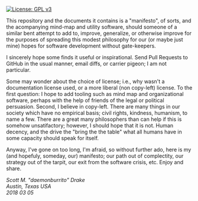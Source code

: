 [![License: GPL v3](https://img.shields.io/badge/License-GPL%20v3-blue.svg)](https://www.gnu.org/licenses/gpl-3.0)

This repository and the documents it contains is a "manifesto", of sorts, and the acompanying mind-map and utility software, should someone of a similar bent attempt to add to, improve, generalize, or otherwise improve for the purposes of spreading this modest philosophy for our (or maybe just mine) hopes for software development without gate-keepers.

I sincerely hope some finds it useful or inspirational. Send Pull Requests to GitHub in the usual manner, email diffs, or carrier pigeon; I am not particular.

Some may wonder about the choice of license; i.e., why wasn't a documentation license used, or a more liberal (non copy-left) license. To the first question: I hope to add tooling such as mind map and organizational software, perhaps with the help of friends of the legal or political persuasion. Second, I believe in copy-left. There are many things in our society which have no empirical basis; civil rights, kindness, humanism, to name a few. There are a great many philosophers than can help if this is somehow unsatifactory; however, I should hope that it is not. Human decency, and the drive the "bring the the table" what all humans have in some capacity should speak for itself.

Anyway, I've gone on too long, I'm afraid, so without further ado, here is my (and hopefuly, someday, our) manifesto; our path out of complectity, our strategy out of the tarpit, our exit from the software crisis, etc. Enjoy and share.

*Scott M. "daemonburrito" Drake*<br>
*Austin, Texas USA*<br>
*2018 03 05*
